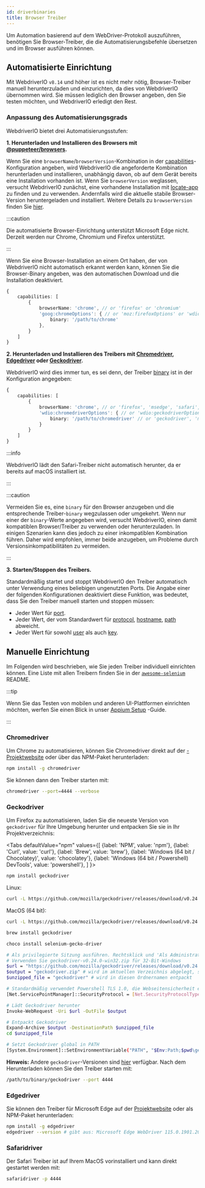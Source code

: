 ```yaml
---
id: driverbinaries
title: Browser Treiber
---
```


Um Automation basierend auf dem WebDriver-Protokoll auszuführen, benötigen Sie Browser-Treiber, die die Automatisierungsbefehle übersetzen und im Browser ausführen können.

## Automatisierte Einrichtung

Mit WebdriverIO `v8.14` und höher ist es nicht mehr nötig, Browser-Treiber manuell herunterzuladen und einzurichten, da dies von WebdriverIO übernommen wird. Sie müssen lediglich den Browser angeben, den Sie testen möchten, und WebdriverIO erledigt den Rest.

### Anpassung des Automatisierungsgrads

WebdriverIO bietet drei Automatisierungsstufen:

**1. Herunterladen und Installieren des Browsers mit [@puppeteer/browsers](https://www.npmjs.com/package/@puppeteer/browsers).**

Wenn Sie eine `browserName`/`browserVersion`-Kombination in der [capabilities](configuration#capabilities-1)-Konfiguration angeben, wird WebdriverIO die angeforderte Kombination herunterladen und installieren, unabhängig davon, ob auf dem Gerät bereits eine Installation vorhanden ist. Wenn Sie `browserVersion` weglassen, versucht WebdriverIO zunächst, eine vorhandene Installation mit [locate-app](https://www.npmjs.com/package/locate-app) zu finden und zu verwenden. Andernfalls wird die aktuelle stabile Browser-Version heruntergeladen und installiert. Weitere Details zu `browserVersion` finden Sie [hier](capabilities#automate-different-browser-channels).

:::caution

Die automatisierte Browser-Einrichtung unterstützt Microsoft Edge nicht. Derzeit werden nur Chrome, Chromium und Firefox unterstützt.

:::

Wenn Sie eine Browser-Installation an einem Ort haben, der von WebdriverIO nicht automatisch erkannt werden kann, können Sie die Browser-Binary angeben, was den automatischen Download und die Installation deaktiviert.

```ts
{
    capabilities: [
        {
            browserName: 'chrome', // or 'firefox' or 'chromium'
            'goog:chromeOptions': { // or 'moz:firefoxOptions' or 'wdio:chromedriverOptions'
                binary: '/path/to/chrome'
            },
        }
    ]
}
```

**2. Herunterladen und Installieren des Treibers mit [Chromedriver](https://www.npmjs.com/package/chromedriver), [Edgedriver](https://www.npmjs.com/package/edgedriver) oder [Geckodriver](https://www.npmjs.com/package/geckodriver).**

WebdriverIO wird dies immer tun, es sei denn, der Treiber [binary](capabilities#binary) ist in der Konfiguration angegeben:

```ts
{
    capabilities: [
        {
            browserName: 'chrome', // or 'firefox', 'msedge', 'safari', 'chromium'
            'wdio:chromedriverOptions': { // or 'wdio:geckodriverOptions', 'wdio:edgedriverOptions'
                binary: '/path/to/chromedriver' // or 'geckodriver', 'msedgedriver'
            }
        }
    ]
}
```

:::info

WebdriverIO lädt den Safari-Treiber nicht automatisch herunter, da er bereits auf macOS installiert ist.

:::

:::caution

Vermeiden Sie es, eine `binary` für den Browser anzugeben und die entsprechende Treiber-`binary` wegzulassen oder umgekehrt. Wenn nur einer der `binary`-Werte angegeben wird, versucht WebdriverIO, einen damit kompatiblen Browser/Treiber zu verwenden oder herunterzuladen. In einigen Szenarien kann dies jedoch zu einer inkompatiblen Kombination führen. Daher wird empfohlen, immer beide anzugeben, um Probleme durch Versionsinkompatibilitäten zu vermeiden.

:::

**3. Starten/Stoppen des Treibers.**

Standardmäßig startet und stoppt WebdriverIO den Treiber automatisch unter Verwendung eines beliebigen ungenutzten Ports. Die Angabe einer der folgenden Konfigurationen deaktiviert diese Funktion, was bedeutet, dass Sie den Treiber manuell starten und stoppen müssen:

- Jeder Wert für [port](configuration#port).
- Jeder Wert, der vom Standardwert für [protocol](configuration#protocol), [hostname](configuration#hostname), [path](configuration#path) abweicht.
- Jeder Wert für sowohl [user](configuration#user) als auch [key](configuration#key).

## Manuelle Einrichtung

Im Folgenden wird beschrieben, wie Sie jeden Treiber individuell einrichten können. Eine Liste mit allen Treibern finden Sie in der [`awesome-selenium`](https://github.com/christian-bromann/awesome-selenium#driver) README.

:::tip

Wenn Sie das Testen von mobilen und anderen UI-Plattformen einrichten möchten, werfen Sie einen Blick in unser [Appium Setup](appium) -Guide.

:::

### Chromedriver

Um Chrome zu automatisieren, können Sie Chromedriver direkt auf der [-Projektwebsite](http://chromedriver.chromium.org/downloads) oder über das NPM-Paket herunterladen:

```bash npm2yarn
npm install -g chromedriver
```

Sie können dann den Treiber starten mit:

```sh
chromedriver --port=4444 --verbose
```

### Geckodriver

Um Firefox zu automatisieren, laden Sie die neueste Version von `geckodriver` für Ihre Umgebung herunter und entpacken Sie sie in Ihr Projektverzeichnis:

<Tabs
  defaultValue="npm"
  values={[
    {label: 'NPM', value: 'npm'},
 {label: 'Curl', value: 'curl'},
 {label: 'Brew', value: 'brew'},
 {label: 'Windows (64 bit / Chocolatey)', value: 'chocolatey'},
 {label: 'Windows (64 bit / Powershell) DevTools', value: 'powershell'},
 ]
}>
<TabItem value="npm">

```bash npm2yarn
npm install geckodriver
```

</TabItem>
<TabItem value="curl">

Linux:

```sh
curl -L https://github.com/mozilla/geckodriver/releases/download/v0.24.0/geckodriver-v0.24.0-linux64.tar.gz | tar xz
```

MacOS (64 bit):

```sh
curl -L https://github.com/mozilla/geckodriver/releases/download/v0.24.0/geckodriver-v0.24.0-macos.tar.gz | tar xz
```

</TabItem>
<TabItem value="brew">

```sh
brew install geckodriver
```

</TabItem>
<TabItem value="chocolatey">

```sh
choco install selenium-gecko-driver
```

</TabItem>
<TabItem value="powershell">

```sh
# Als privilegierte Sitzung ausführen. Rechtsklick und 'Als Administrator ausführen' wählen
# Verwenden Sie geckodriver-v0.24.0-win32.zip für 32-Bit-Windows
$url = "https://github.com/mozilla/geckodriver/releases/download/v0.24.0/geckodriver-v0.24.0-win64.zip"
$output = "geckodriver.zip" # wird im aktuellen Verzeichnis abgelegt, sofern nicht anders definiert
$unzipped_file = "geckodriver" # wird in diesen Ordnernamen entpackt

# Standardmäßig verwendet Powershell TLS 1.0, die Webseitensicherheit erfordert TLS 1.2
[Net.ServicePointManager]::SecurityProtocol = [Net.SecurityProtocolType]::Tls12

# Lädt Geckodriver herunter
Invoke-WebRequest -Uri $url -OutFile $output

# Entpackt Geckodriver
Expand-Archive $output -DestinationPath $unzipped_file
cd $unzipped_file

# Setzt Geckodriver global in PATH
[System.Environment]::SetEnvironmentVariable("PATH", "$Env:Path;$pwd\geckodriver.exe", [System.EnvironmentVariableTarget]::Machine)
```

</TabItem>
</Tabs>

**Hinweis:** Andere `geckodriver`-Versionen sind [hier](https://github.com/mozilla/geckodriver/releases) verfügbar. Nach dem Herunterladen können Sie den Treiber starten mit:

```sh
/path/to/binary/geckodriver --port 4444
```

### Edgedriver

Sie können den Treiber für Microsoft Edge auf der [Projektwebsite](https://developer.microsoft.com/en-us/microsoft-edge/tools/webdriver/) oder als NPM-Paket herunterladen:

```sh
npm install -g edgedriver
edgedriver --version # gibt aus: Microsoft Edge WebDriver 115.0.1901.203 (a5a2b1779bcfe71f081bc9104cca968d420a89ac)
```

### Safaridriver

Der Safari Treiber ist auf Ihrem MacOS vorinstalliert und kann direkt gestartet werden mit:

```sh
safaridriver -p 4444
```
